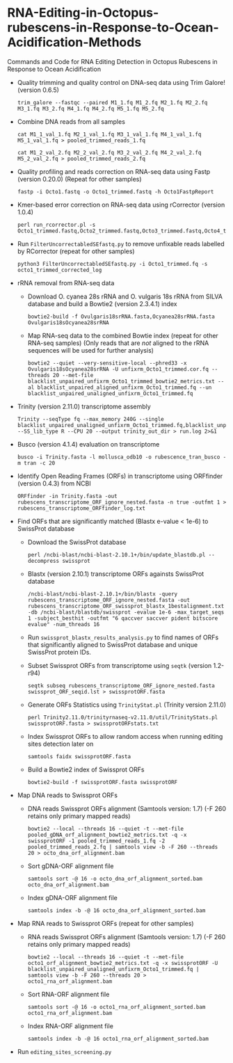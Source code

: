 # RNA-Editing-in-Octopus-rubescens-in-Response-to-Ocean-Acidification-Methods
Commands and Code for RNA Editing Detection in Octopus Rubescens in Response to Ocean Acidification


* Quality trimming and quality control on DNA-seq data using Trim Galore! (version 0.6.5)


  ```
  trim_galore --fastqc --paired M1_1.fq M1_2.fq M2_1.fq M2_2.fq M3_1.fq M3_2.fq M4_1.fq M4_2.fq M5_1.fq M5_2.fq
   ```


* Combine DNA reads from all samples


  ```
  cat M1_1_val_1.fq M2_1_val_1.fq M3_1_val_1.fq M4_1_val_1.fq M5_1_val_1.fq > pooled_trimmed_reads_1.fq
  ```
  ```
  cat M1_2_val_2.fq M2_2_val_2.fq M3_2_val_2.fq M4_2_val_2.fq M5_2_val_2.fq > pooled_trimmed_reads_2.fq
  ```


* Quality profiling and reads correction on RNA-seq data using Fastp (version 0.20.0) (Repeat for other samples)


  ```
  fastp -i Octo1.fastq -o Octo1_trimmed.fastq -h Octo1FastpReport
  ```
  
  
* Kmer-based error correction on RNA-seq data using rCorrector (version 1.0.4)


  ```
  perl run_rcorrector.pl -s Octo1_trimmed.fastq,Octo2_trimmed.fastq,Octo3_trimmed.fastq,Octo4_trimmed.fastq,Octo5_trimmed.fastq,Octo6_trimmed.fastq
  ```
  
  
* Run ```FilterUncorrectabledSEfastq.py``` to remove unfixable reads labelled by RCorrector (repeat for other samples)


  ```
  python3 FilterUncorrectabledSEfastq.py -i Octo1_trimmed.fq -s octo1_trimmed_corrected_log
  ```


* rRNA removal from RNA-seq data


  * Download O. cyanea 28s rRNA and O. vulgaris 18s rRNA from SILVA database and build a Bowtie2 (version 2.3.4.1) index 


    ```
    bowtie2-build -f Ovulgaris18srRNA.fasta,Ocyanea28srRNA.fasta Ovulgaris18sOcyanea28srRNA  
    ```


  * Map RNA-seq data to the combined Bowtie index (repeat for other RNA-seq samples) (Only reads that are *not* aligned to the rRNA sequences will be used for further analysis)


    ```
    bowtie2 --quiet --very-sensitive-local --phred33 -x Ovulgaris18sOcyanea28srRNA -U unfixrm_Octo1_trimmed.cor.fq --threads 20 --met-file blacklist_unpaired_unfixrm_Octo1_trimmed_bowtie2_metrics.txt --al blacklist_unpaired_aligned_unfixrm_Octo1_trimmed.fq --un blacklist_unpaired_unaligned_unfixrm_Octo1_trimmed.fq
    ```
  
  
* Trinity (version 2.11.0) transcriptome assembly


  ```
  Trinity --seqType fq --max_memory 240G --single blacklist_unpaired_unaligned_unfixrm_Octo1_trimmed.fq,blacklist_unpaired_unaligned_unfixrm_Octo2_trimmed.fq,blacklist_unpaired_unaligned_unfixrm_Octo3_trimmed.fq,blacklist_unpaired_unaligned_unfixrm_Octo4_trimmed.fq,blacklist_unpaired_unaligned_unfixrm_Octo5_trimmed.fq,blacklist_unpaired_unaligned_unfixrm_Octo6_trimmed.fq --SS_lib_type R --CPU 20 --output trinity_out_dir > run.log 2>&1
  ```
  
  
* Busco (version 4.1.4) evaluation on transcriptome 


  ```
  busco -i Trinity.fasta -l mollusca_odb10 -o rubescence_tran_busco -m tran -c 20
  ```
  
  
* Identify Open Reading Frames (ORFs) in transcriptome using ORFfinder (version 0.4.3) from NCBI


  ```
  ORFfinder -in Trinity.fasta -out rubescens_transcriptome_ORF_ignore_nested.fasta -n true -outfmt 1 > rubescens_transcriptome_ORFfinder_log.txt
  ```
  
  
* Find ORFs that are significantly matched (Blastx e-value < 1e-6) to SwissProt database 


  * Download the SwissProt database 


    ```
    perl /ncbi-blast/ncbi-blast-2.10.1+/bin/update_blastdb.pl --decompress swissprot
    ```

  
  * Blastx (version 2.10.1) transcriptome ORFs againsts SwissProt database


    ```
    /ncbi-blast/ncbi-blast-2.10.1+/bin/blastx -query rubescens_transcriptome_ORF_ignore_nested.fasta -out rubescens_transcriptome_ORF_swissprot_blastx_1bestalignment.txt -db /ncbi-blast/blastdb/swissprot -evalue 1e-6 -max_target_seqs 1 -subject_besthit -outfmt "6 qaccver saccver pident bitscore evalue" -num_threads 16
    ```
    
  * Run ```swissprot_blastx_results_analysis.py``` to find names of ORFs that significantly aligned to SwissProt database and unique SwissProt protein IDs.
    
    
  * Subset Swissprot ORFs from transcriptome using ```seqtk``` (version 1.2-r94)


    ```
    seqtk subseq rubescens_transcriptome_ORF_ignore_nested.fasta swissprot_ORF_seqid.lst > swissprotORF.fasta
    ```
    
    
  * Generate ORFs Statistics using ```TrinityStat.pl``` (Trinity version 2.11.0) 


    ```
    perl Trinity2.11.0/trinityrnaseq-v2.11.0/util/TrinityStats.pl swissprotORF.fasta > swissprotORFstats.txt
    ```
    
    
  * Index Swissprot ORFs to allow random access when running editing sites detection later on


    ```
    samtools faidx swissprotORF.fasta
    ```
    
    
  * Build a Bowtie2 index of Swissprot ORFs


    ```
    bowtie2-build -f swissprotORF.fasta swissprotORF
    ```
    
    
* Map DNA reads to Swissprot ORFs


  * DNA reads Swissprot ORFs alignment (Samtools version: 1.7) (-F 260 retains only primary mapped reads)


    ```
    bowtie2 --local --threads 16 --quiet -t --met-file pooled_gDNA_orf_alignment_bowtie2_metrics.txt -q -x swissprotORF -1 pooled_trimmed_reads_1.fq -2 pooled_trimmed_reads_2.fq | samtools view -b -F 260 --threads 20 > octo_dna_orf_alignment.bam
    ```


  * Sort gDNA-ORF alignment file


    ```
    samtools sort -@ 16 -o octo_dna_orf_alignment_sorted.bam octo_dna_orf_alignment.bam
    ```
    
    
  * Index gDNA-ORF alignment file


    ```
    samtools index -b -@ 16 octo_dna_orf_alignment_sorted.bam
    ```


* Map RNA reads to Swissprot ORFs (repeat for other samples)

  * RNA reads Swissprot ORFs alignment (Samtools version: 1.7) (-F 260 retains only primary mapped reads)


    ```
    bowtie2 --local --threads 16 --quiet -t --met-file octo1_orf_alignment_bowtie2_metrics.txt -q -x swissprotORF -U blacklist_unpaired_unaligned_unfixrm_Octo1_trimmed.fq | samtools view -b -F 260 --threads 20 > octo1_rna_orf_alignment.bam
    ```


  * Sort RNA-ORF alignment file


    ```
    samtools sort -@ 16 -o octo1_rna_orf_alignment_sorted.bam octo1_rna_orf_alignment.bam
    ```
    
    
  * Index RNA-ORF alignment file


    ```
    samtools index -b -@ 16 octo1_rna_orf_alignment_sorted.bam
    ```
    
    
* Run ```editing_sites_screening.py```
    
  
